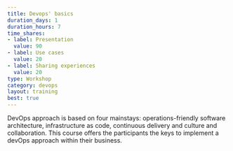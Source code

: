 ```yaml
---
title: Devops' basics
duration_days: 1
duration_hours: 7
time_shares:
- label: Presentation
  value: 90
- label: Use cases
  value: 20
- label: Sharing experiences
  value: 20
type: Workshop
category: devops
layout: training
best: true
---
```


DevOps approach is based on four mainstays: operations-friendly software architecture, infrastructure as code, continuous delivery and culture and collaboration. This course offers the participants the keys to implement a devOps approach within their business.
